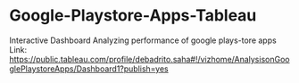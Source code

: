 # Google-Playstore-Apps-Tableau
Interactive Dashboard Analyzing performance of google plays-tore apps 
Link:
https://public.tableau.com/profile/debadrito.saha#!/vizhome/AnalysisonGooglePlaystoreApps/Dashboard1?publish=yes
